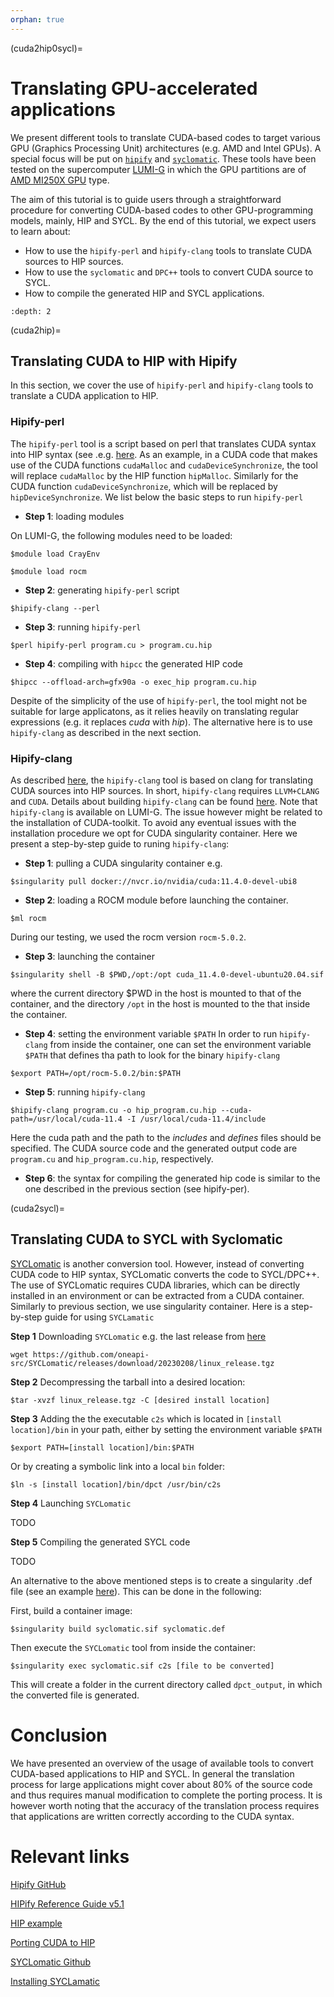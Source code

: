```yaml
---
orphan: true
---
```


(cuda2hip0sycl)=
# Translating GPU-accelerated applications

We present different tools to translate CUDA-based codes to target various GPU (Graphics Processing Unit) architectures (e.g. AMD and Intel GPUs). A special focus will be put on [`hipify`](https://docs.amd.com/en-US/bundle/HIPify-Reference-Guide-v5.1/page/HIPify.html) and [`syclomatic`](https://www.intel.com/content/www/us/en/developer/articles/technical/syclomatic-new-cuda-to-sycl-code-migration-tool.html#gs.o5pj6f). These tools have been tested on the supercomputer [LUMI-G](https://lumi-supercomputer.eu/lumi_supercomputer/) in which the GPU partitions are of [AMD MI250X GPU](https://www.amd.com/en/products/server-accelerators/instinct-mi250x) type.

The aim of this tutorial is to guide users through a straightforward procedure for converting CUDA-based codes to other GPU-programming models, mainly, HIP and SYCL. By the end of this tutorial, we expect users to learn about:

- How to use the `hipify-perl` and `hipify-clang` tools to translate CUDA sources to HIP sources.
- How to use the `syclomatic` and `DPC++` tools to convert CUDA source to SYCL.
- How to compile the generated HIP and SYCL applications.

```{contents}
:depth: 2
```
(cuda2hip)=
## Translating CUDA to HIP with Hipify 

In this section, we cover the use of `hipify-perl` and `hipify-clang` tools to translate a CUDA application to HIP.

### Hipify-perl

The `hipify-perl` tool is a script based on perl that translates CUDA syntax into HIP syntax (see .e.g. [here](https://docs.amd.com/en-US/bundle/HIPify-Reference-Guide-v5.1/page/HIPify.html#perl). As an example, in a CUDA code that makes use of the CUDA functions `cudaMalloc` and `cudaDeviceSynchronize`, the tool will replace `cudaMalloc` by the HIP function `hipMalloc`. Similarly for the CUDA function `cudaDeviceSynchronize`, which will be replaced by `hipDeviceSynchronize`. We list below the basic steps to run `hipify-perl`

- **Step 1**: loading modules

On LUMI-G, the following modules need to be loaded:

```console
$module load CrayEnv
```

```console
$module load rocm
```
- **Step 2**: generating `hipify-perl` script

```console
$hipify-clang --perl
```
- **Step 3**: running `hipify-perl`

```console
$perl hipify-perl program.cu > program.cu.hip
```
- **Step 4**: compiling with `hipcc` the generated HIP code

```console
$hipcc --offload-arch=gfx90a -o exec_hip program.cu.hip
```
Despite of the simplicity of the use of `hipify-perl`, the tool might not be suitable for large applicatons, as it relies heavily on translating regular expressions (e.g. it replaces *cuda* with *hip*). The alternative here is to use `hipify-clang` as described in the next section.

### Hipify-clang

As described [here](https://docs.amd.com/en-US/bundle/HIPify-Reference-Guide-v5.1/page/HIPify.html#perl), the `hipify-clang` tool is based on clang for translating CUDA sources into HIP sources. In short, `hipify-clang` requires `LLVM+CLANG` and `CUDA`. Details about building `hipify-clang` can be found [here](https://github.com/ROCm-Developer-Tools/HIPIFY). Note that `hipify-clang` is available on LUMI-G. The issue however might be related to the installation of CUDA-toolkit. To avoid any eventual issues with the installation procedure we opt for CUDA singularity container. Here we present a step-by-step guide to runing `hipify-clang`:

- **Step 1**: pulling a CUDA singularity container e.g.

```console
$singularity pull docker://nvcr.io/nvidia/cuda:11.4.0-devel-ubi8
```
- **Step 2**: loading a ROCM module before launching the container.

```console
$ml rocm
```

During our testing, we used the rocm version `rocm-5.0.2`. 

- **Step 3**: launching the container

```console
$singularity shell -B $PWD,/opt:/opt cuda_11.4.0-devel-ubuntu20.04.sif
```

where the current directory $PWD in the host is mounted to that of the container, and the directory `/opt` in the host is mounted to the that inside the container.

- **Step 4**: setting the environment variable `$PATH`
In order to run `hipify-clang` from inside the container, one can set the environment variable `$PATH` that defines tha path to look for the binary `hipify-clang`

```console
$export PATH=/opt/rocm-5.0.2/bin:$PATH
```

- **Step 5**: running `hipify-clang`

```console
$hipify-clang program.cu -o hip_program.cu.hip --cuda-path=/usr/local/cuda-11.4 -I /usr/local/cuda-11.4/include
```

Here the cuda path and the path to the *includes* and *defines* files should be specified. The CUDA source code and the generated output code are `program.cu` and `hip_program.cu.hip`, respectively.

- **Step 6**: the syntax for compiling the generated hip code is similar to the one described in the previous section (see hipify-per).

(cuda2sycl)=
## Translating CUDA to SYCL with Syclomatic

[SYCLomatic](https://github.com/oneapi-src/SYCLomatic) is another conversion tool. However, instead of converting CUDA code to HIP syntax, SYCLomatic converts the code to SYCL/DPC++. The use of SYCLomatic requires CUDA libraries, which can be directly installed in an environment or can be extracted from a CUDA container. Similarly to previous section, we use singularity container. Here is a step-by-step guide for using `SYCLamatic`

**Step 1** Downloading `SYCLomatic` e.g. the last release from [here](https://github.com/oneapi-src/SYCLomatic/releases)

```console
wget https://github.com/oneapi-src/SYCLomatic/releases/download/20230208/linux_release.tgz
```

**Step 2** Decompressing the tarball into a desired location:

```console
$tar -xvzf linux_release.tgz -C [desired install location]
```

**Step 3** Adding the the executable ```c2s``` which is located in ```[install location]/bin``` in your path, either by setting the environment variable `$PATH`

```console
$export PATH=[install location]/bin:$PATH
```

Or by creating a symbolic link into a local ```bin``` folder:

```console
$ln -s [install location]/bin/dpct /usr/bin/c2s
```

**Step 4** Launching `SYCLomatic`

TODO

**Step 5** Compiling the generated SYCL code

TODO

An alternative to the above mentioned steps is to create a singularity .def file (see an example [here](./syclomatic_doc/syclomatic.def)). This can be done in the following:  

First, build a container image:

```console
$singularity build syclomatic.sif syclomatic.def
```

Then execute the `SYCLomatic` tool from inside the container:

```console 
$singularity exec syclomatic.sif c2s [file to be converted]
```

This will create a folder in the current directory called ```dpct_output```, in which the converted file is generated.


# Conclusion

We have presented an overview of the usage of available tools to convert CUDA-based applications to HIP and SYCL. In general the translation process for large applications might cover about 80% of the source code and thus requires manual modification to complete the porting process. It is however worth noting that the accuracy of the translation process requires that applications are written correctly according to the CUDA syntax. 

# Relevant links

[Hipify GitHub](https://github.com/ROCm-Developer-Tools/HIPIFY)

[HIPify Reference Guide v5.1](https://docs.amd.com/en-US/bundle/HIPify-Reference-Guide-v5.1/page/HIPify.html)

[HIP example](https://github.com/olcf-tutorials/simple_HIP_examples/tree/master/vector_addition)

[Porting CUDA to HIP](https://www.admin-magazine.com/HPC/Articles/Porting-CUDA-to-HIP)

[SYCLomatic Github](https://github.com/oneapi-src/SYCLomatic)

[Installing SYCLamatic](https://github.com/oneapi-src/SYCLomatic/releases)

